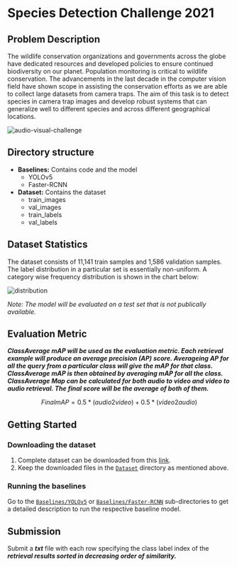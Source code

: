 # Species Detection Challenge 2021
## Problem Description
The wildlife conservation organizations and governments across the globe have dedicated resources and developed policies to ensure continued biodiversity on our planet. Population monitoring is critical to wildlife conservation. The advancements in the last decade in the computer vision field have shown scope in assisting the conservation efforts as we are able to collect large datasets from camera traps. The aim of this task is to detect species in camera trap images and develop robust systems that can generalize well to different species and across different geographical locations.

![audio-visual-challenge](https://ci4.googleusercontent.com/proxy/pz5n4yxA_iyZw2JaoSJA5ux6cK6k2u6tYPQuE42YHHx_KAzLBgQL-oVBBisTk9Dbk3r1Ln-pAjUy97WJFV6paxwW2MckmqvBin7Tjy5Io7p-I2pXiGL6E8FIj7aQyhBpXwngqHhpVTnFCTtcaLhQ4eBucqznyf8icn-t28kIWWi9e2FD-NTEOgZSdFdhuzLkVHtylMoeob-c8XoAC67Z=s0-d-e1-ft#https://docs.google.com/drawings/d/e/2PACX-1vQjQYbKg6dZZ5o1Q4U1Ty-FiXGgzXf2sUc_l4IoXHSO7BfUmQXiggbO-6h_4jTeI4EvTvXYOnSoxhpY/pub?w=962&h=540)


## Directory structure
- **Baselines:** Contains code and the model
   - YOLOv5
   - Faster-RCNN
- **Dataset:** Contains the dataset
   - train_images
   - val_images
   - train_labels
   - val_labels

## Dataset Statistics
The dataset consists of 11,141 train samples and 1,586 validation samples. The label distribution in a particular set is essentially non-uniform. A category wise frequency distribution is shown in the chart below:


![distribution](https://user-images.githubusercontent.com/89697711/134514955-0deffe21-7703-4af0-ad60-29b5cc0d0371.png)

<!--![train-set-distribution](https://user-images.githubusercontent.com/89697711/134506331-e51d80bc-1f0e-4c50-bdf9-586269c9c096.png)

![val-set-distribution](https://user-images.githubusercontent.com/89697711/134506335-831bd227-ffbd-4efd-94d9-2ff4ada57786.png)

Train Set Distribution
![Training_Dataset](https://user-images.githubusercontent.com/89697711/134462094-3b0db5ae-516e-486e-b918-51c33125d76d.png)

Validation Set Distribution
![Validation](https://user-images.githubusercontent.com/89697711/134462112-ad4dd01f-6858-4045-963c-88fad8eecfa9.png)
!-->

*Note: The model will be evaluated on a test set that is not publically available.*

## Evaluation Metric
***ClassAverage mAP will be used as the evaluation metric. Each retrieval example will produce an average precision (AP) score. Averageing AP for all the query from a particular class will give the mAP for that class. ClassAverage mAP is then obtained by averaging mAP for all the class. ClassAverage Map can be calculated for both audio to video and video to audio retrieval. The final score will be the average of both of them.***

```math
Final mAP = 0.5*(audio2video) + 0.5*(video2audio)
```

## Getting Started
### Downloading the dataset
1. Complete dataset can be downloaded from this [link](https://drive.google.com/drive/folders/1C5c8K0ZkPhzz-RX1qkPgkGejAssSA72v). 
2. Keep the downloaded files in the [```Dataset```](/Datasets) directory as mentioned above.

### Running the baselines
Go to the [```Baselines/YOLOv5```](/Baselines/YOLOv5) or [```Baselines/Faster-RCNN```](/Baselines/Faster-RCNN) sub-directories to get a detailed description to run the respective baseline model.

## Submission
Submit a ***txt*** file with each row specifying the class label index of the ***retrieval results sorted in decreasing order of similarity.***
